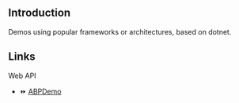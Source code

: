 ## Introduction

Demos using popular frameworks or architectures, based on dotnet.

## Links

Web API 

- :fast_forward: [ABPDemo](https://github.com/Jocoboy/dotnet-demos/tree/abpdemo)
